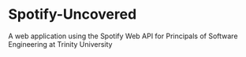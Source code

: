 # Spotify-Uncovered
A web application using the Spotify Web API for Principals of Software Engineering at Trinity University
